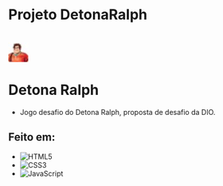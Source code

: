 # Projeto DetonaRalph
<h1>
    <img align="center" width="40px" src="https://raw.githubusercontent.com/netosarmento/DetonaRalph/main/src/img/favicon.jpg">
</h1>

# Detona Ralph

- Jogo desafio do Detona Ralph, proposta de desafio da DIO.

## Feito em:

- ![HTML5](https://img.shields.io/badge/HTML-239120?style=for-the-badge&logo=html5&logoColor=white)
- ![CSS3](https://img.shields.io/badge/CSS3-1572B6?style=for-the-badge&logo=css3&logoColor=white)  
- ![JavaScript](https://img.shields.io/badge/JavaScript-F7DF1E?style=for-the-badge&logo=javascript&logoColor=black)

